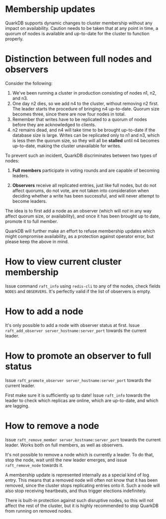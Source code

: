 # Membership updates

QuarkDB supports dynamic changes to cluster membership without any impact on
availability. Caution needs to be taken that at any point in time, a quorum of
nodes is available and up-to-date for the cluster to function properly.

# Distinction between full nodes and observers

Consider the following:

1. We've been running a cluster in production consisting of nodes n1, n2, and n3.
1. One day n2 dies, so we add n4 to the cluster, without removing n2 first.
The leader starts the procedure of bringing n4 up-to-date. Quorum size becomes
three, since there are now four nodes in total.
1. Remember that writes have to be replicated to a quorum of nodes before they
are acknowledged to clients.
1. n2 remains dead, and n4 will take time to be brought up-to-date if the database
size is large. Writes can be replicated only to n1 and n3, which is less then the
quorum size, so they will all be **stalled** until n4 becomes up-to-date,
making the cluster unavailable for writes.

To prevent such an incident, QuarkDB discriminates between two types of nodes:

1. **Full members** participate in voting rounds and are capable of becoming leaders.

1. **Observers** receive all replicated entries, just like full nodes, but do
not affect quorums, do not vote, are not taken into consideration when deciding whether
a write has been successful, and will never attempt to become leaders.

The idea is to first add a node as an observer (which will *not* in any way
affect quorum size, or availability), and once it has been brought up to date,
promote it to full member.

QuarkDB will further make an effort to refuse membership updates which might
compromise availability, as a protection against operator error, but please
keep the above in mind.

# How to view current cluster membership

Issue command `raft_info` using `redis-cli` to any of the nodes, check fields `NODES` and
`OBSERVERS`. It's perfectly valid if the list of observers is empty.

# How to add a node

It's only possible to add a node with observer status at first. Issue
`raft_add_observer server_hostname:server_port` towards the current leader.

# How to promote an observer to full status

Issue `raft_promote_observer server_hostname:server_port` towards the current
leader.

First make sure it is sufficiently up to date! Issue `raft_info` towards the leader
to check which replicas are online, which are up-to-date, and which are lagging.

# How to remove a node

Issue `raft_remove_member server_hostname:server_port` towards the current leader.
Works both on full members, as well as observers.

It's not possible to remove a node which is currently a leader. To do that, stop
the node, wait until the new leader emerges, and issue `raft_remove_node` towards
it.

A membership update is represented internally as a special kind of log entry.
This means that a removed node will often not know that it has been removed,
since the cluster stops replicating entries onto it. Such a node will also
stop receiving heartbeats, and thus trigger elections indefinitely.

There is built-in protection against such disruptive nodes, so this will not
affect the rest of the cluster, but it is highly recommended to stop QuarkDB
from running on removed nodes.
